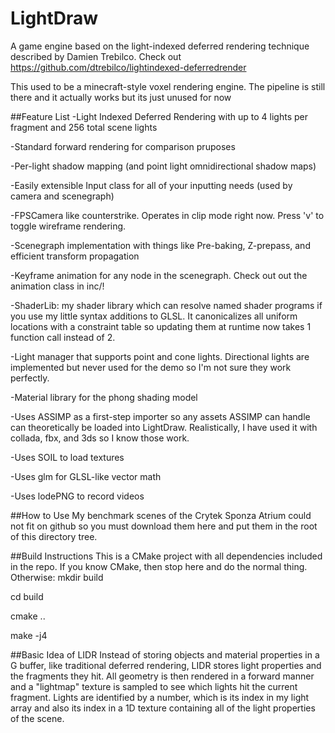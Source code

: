 # LightDraw
A game engine based on the light-indexed deferred rendering technique
described by Damien Trebilco. Check out https://github.com/dtrebilco/lightindexed-deferredrender

This used to be a minecraft-style voxel rendering engine. The pipeline is still there and it
actually works but its just unused for now

##Feature List
  -Light Indexed Deferred Rendering with up to 4 lights per fragment and
256 total scene lights

  -Standard forward rendering for comparison pruposes

  -Per-light shadow mapping (and point light omnidirectional shadow
maps)

  -Easily extensible Input class for all of your inputting needs (used by camera and scenegraph)

  -FPSCamera like counterstrike. Operates in clip mode right now. Press 'v' to toggle wireframe rendering.

  -Scenegraph implementation with things like Pre-baking, Z-prepass, and
efficient transform propagation

  -Keyframe animation for any node in the scenegraph. Check out out the
animation class in inc/!

  -ShaderLib: my shader library which can resolve named shader programs if you use my little syntax additions to GLSL. It canonicalizes
    all uniform locations with a constraint table so updating them at runtime now takes 1 function call instead of 2.

  -Light manager that supports point and cone lights. Directional lights
are implemented but never used for the demo so I'm not sure they work
perfectly.

  -Material library for the phong shading model

  -Uses ASSIMP as a first-step importer so any assets ASSIMP can handle
can theoretically be loaded into LightDraw. Realistically, I have used
it with collada, fbx, and 3ds so I know those work.

  -Uses SOIL to load textures

  -Uses glm for GLSL-like vector math

  -Uses lodePNG to record videos

##How to Use
My benchmark scenes of the Crytek Sponza Atrium could not fit on github
so you must download them here and put them in the root of
this directory tree.

##Build Instructions
This is a CMake project with all dependencies included in the repo. If
you know CMake, then stop here and do the normal thing. Otherwise:
mkdir build

cd build

cmake ..

make -j4


##Basic Idea of LIDR
Instead of storing objects and material properties in a G buffer, like
traditional deferred rendering, LIDR stores light properties and the
fragments they hit. All geometry is then rendered in a forward manner
and a "lightmap" texture is sampled to see which lights hit the current
fragment. Lights are identified by a number, which is its index in my light
array and also its index in a 1D texture containing all of the light
properties of the scene.
